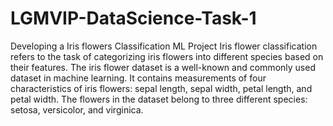 # LGMVIP-DataScience-Task-1
Developing a Iris flowers Classification ML Project
Iris flower classification refers to the task of categorizing iris flowers into different species based on their features. The iris flower dataset is a well-known and commonly used dataset in machine learning. It contains measurements of four characteristics of iris flowers: sepal length, sepal width, petal length, and petal width. The flowers in the dataset belong to three different species: setosa, versicolor, and virginica.


